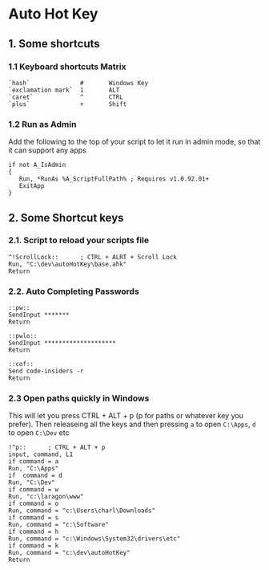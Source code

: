 # Auto Hot Key

## 1. Some shortcuts

### 1.1 Keyboard shortcuts Matrix

```ahk
`hash`              #       Windows Key
`exclamation mark`  1       ALT
`caret`             ^       CTRL
`plus`              +       Shift
```

### 1.2 Run as Admin

Add the following to the top of your script to let it run in admin mode, so that it can support any apps

```ahk
if not A_IsAdmin
{
   Run, *RunAs %A_ScriptFullPath% ; Requires v1.0.92.01+
   ExitApp
}
```

## 2. Some Shortcut keys

### 2.1. Script to reload your scripts file

```ahk
^!ScrollLock::      ; CTRL + ALRT + Scroll Lock
Run, "C:\dev\autoHotKey\base.ahk"
Return
```


### 2.2. Auto Completing Passwords

```ahk
::pw::
SendInput *******
Return

::pwlo::
SendInput ********************
Return

::cof::
Send code-insiders -r 
Return
```

### 2.3 Open paths quickly in Windows

This will let you press CTRL + ALT + p (p for paths or whatever key you prefer).
Then releaseing all the keys and then pressing `a` to open `C:\Apps`, `d` to open `C:\Dev` etc
```ahk
!^p::      ; CTRL + ALT + p
input, command, L1
if command = a
Run, "C:\Apps"
if  command = d
Run, "C:\Dev"
if command = w
Run, "c:\laragon\www"
if command = o
Run, command = "c:\Users\charl\Downloads"
if command = s
Run, command = "c:\Software"
if command = h
Run, command = "c:\Windows\System32\drivers\etc"
if command = k
Run, command = "c:\dev\autoHotKey"
Return
```

